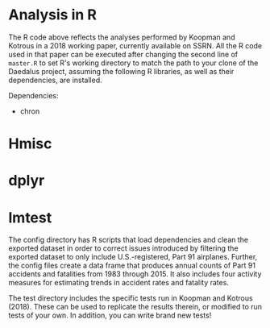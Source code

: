 # Analysis in R
The R code above reflects the analyses performed by Koopman and Kotrous in a 2018 working paper, currently available on SSRN. All the R code used in that paper can be executed after changing the second line of `master.R` to set R's working directory to match the path to your clone of the Daedalus project, assuming the following R libraries, as well as their dependencies, are installed.

Dependencies:

* chron
# Hmisc
# dplyr
# lmtest

The config directory has R scripts that load dependencies and clean the exported dataset in order to correct issues introduced by filtering the exported dataset to only include U.S.-registered, Part 91 airplanes. Further, the config files create a data frame that produces annual counts of Part 91 accidents and fatalities from 1983 through 2015. It also includes four activity measures for estimating trends in accident rates and fatality rates.

The test directory includes the specific tests run in Koopman and Kotrous (2018). These can be used to replicate the results therein, or modified to run tests of your own. In addition, you can write brand new tests!
